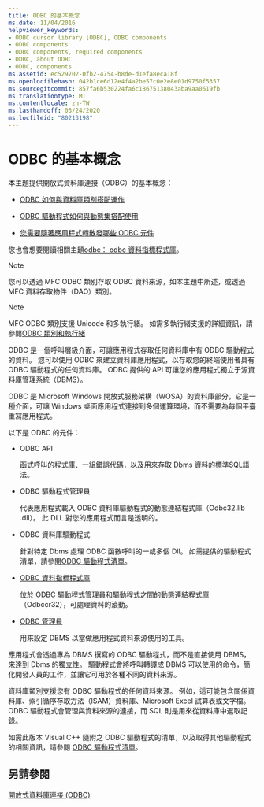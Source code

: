 ```yaml
---
title: ODBC 的基本概念
ms.date: 11/04/2016
helpviewer_keywords:
- ODBC cursor library [ODBC], ODBC components
- ODBC components
- ODBC components, required components
- ODBC, about ODBC
- ODBC, components
ms.assetid: ec529702-0fb2-4754-b8de-d1efa8eca18f
ms.openlocfilehash: 042b1ce6d12e4f4a2be57c0e2e8e01d9750f5357
ms.sourcegitcommit: 857fa6b530224fa6c18675138043aba9aa0619fb
ms.translationtype: MT
ms.contentlocale: zh-TW
ms.lasthandoff: 03/24/2020
ms.locfileid: "80213198"
---
```

# <a name="odbc-basics"></a>ODBC 的基本概念

本主題提供開放式資料庫連接（ODBC）的基本概念：

- [ODBC 如何與資料庫類別搭配運作](../../data/odbc/odbc-and-the-database-classes.md)

- [ODBC 驅動程式如何與動態集搭配使用](../../data/odbc/odbc-driver-requirements-for-dynasets.md)

- [您需要隨著應用程式轉散發哪些 ODBC 元件](../../data/odbc/redistributing-odbc-components-to-your-customers.md)

您也會想要閱讀相關主題[odbc： odbc 資料指標程式庫](../../data/odbc/odbc-the-odbc-cursor-library.md)。

> [!NOTE]
> 您可以透過 MFC ODBC 類別存取 ODBC 資料來源，如本主題中所述，或透過 MFC 資料存取物件（DAO）類別。

> [!NOTE]
> MFC ODBC 類別支援 Unicode 和多執行緒。 如需多執行緒支援的詳細資訊，請參閱[ODBC 類別和執行緒](../../data/odbc/odbc-classes-and-threads.md)

ODBC 是一個呼叫層級介面，可讓應用程式存取任何資料庫中有 ODBC 驅動程式的資料。 您可以使用 ODBC 來建立資料庫應用程式，以存取您的終端使用者具有 ODBC 驅動程式的任何資料庫。 ODBC 提供的 API 可讓您的應用程式獨立于源資料庫管理系統（DBMS）。

ODBC 是 Microsoft Windows 開放式服務架構（WOSA）的資料庫部分，它是一種介面，可讓 Windows 桌面應用程式連接到多個運算環境，而不需要為每個平臺重寫應用程式。

以下是 ODBC 的元件：

- ODBC API

   函式呼叫的程式庫、一組錯誤代碼，以及用來存取 Dbms 資料的標準[SQL](../../data/odbc/sql.md)語法。

- ODBC 驅動程式管理員

   代表應用程式載入 ODBC 資料庫驅動程式的動態連結程式庫（Odbc32.lib .dll）。 此 DLL 對您的應用程式而言是透明的。

- ODBC 資料庫驅動程式

   針對特定 Dbms 處理 ODBC 函數呼叫的一或多個 Dll。 如需提供的驅動程式清單，請參閱[ODBC 驅動程式清單](../../data/odbc/odbc-driver-list.md)。

- [ODBC 資料指標程式庫](../../data/odbc/odbc-the-odbc-cursor-library.md)

   位於 ODBC 驅動程式管理員和驅動程式之間的動態連結程式庫（Odbccr32），可處理資料的滾動。

- [ODBC 管理員](../../data/odbc/odbc-administrator.md)

   用來設定 DBMS 以當做應用程式資料來源使用的工具。

應用程式會透過專為 DBMS 撰寫的 ODBC 驅動程式，而不是直接使用 DBMS，來達到 Dbms 的獨立性。 驅動程式會將呼叫轉譯成 DBMS 可以使用的命令，簡化開發人員的工作，並讓它可用於各種不同的資料來源。

資料庫類別支援您有 ODBC 驅動程式的任何資料來源。 例如，這可能包含關係資料庫、索引循序存取方法（ISAM）資料庫、Microsoft Excel 試算表或文字檔。 ODBC 驅動程式會管理與資料來源的連接，而 SQL 則是用來從資料庫中選取記錄。

如需此版本 Visual C++ 隨附之 ODBC 驅動程式的清單，以及取得其他驅動程式的相關資訊，請參閱 [ODBC 驅動程式清單](../../data/odbc/odbc-driver-list.md)。

## <a name="see-also"></a>另請參閱

[開放式資料庫連接 (ODBC)](../../data/odbc/open-database-connectivity-odbc.md)
